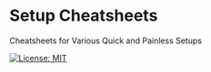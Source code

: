 # Setup Cheatsheets
Cheatsheets for Various Quick and Painless Setups

[![License: MIT](https://img.shields.io/badge/License-MIT-yellow.svg)](https://opensource.org/licenses/MIT)